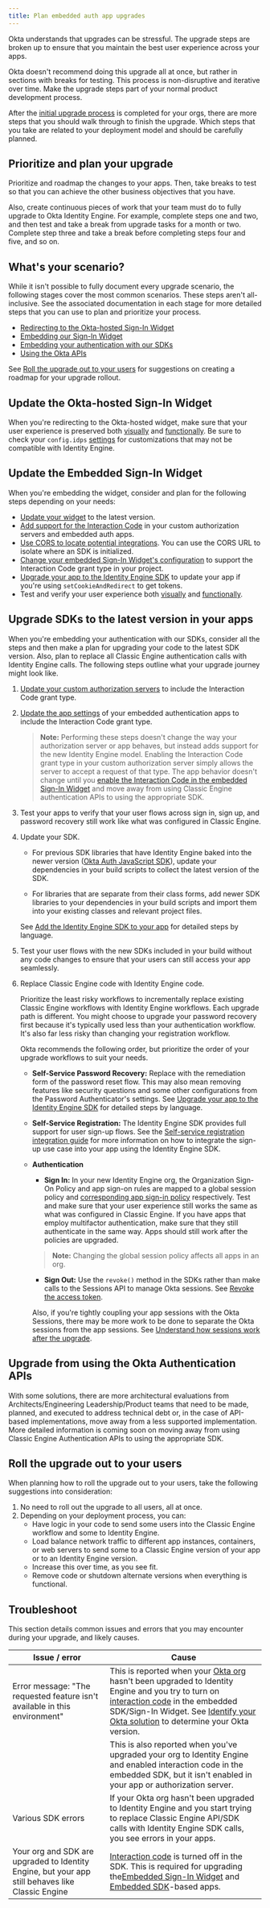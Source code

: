 ```yaml
---
title: Plan embedded auth app upgrades
---
```


<ApiLifecycle access="ie" />

Okta understands that upgrades can be stressful. The upgrade steps are broken up to ensure that you maintain the best user experience across your apps.

Okta doesn't recommend doing this upgrade all at once, but rather in sections with breaks for testing. This process is non-disruptive and iterative over time. Make the upgrade steps part of your normal product development process.

After the [initial upgrade process](/docs/guides/oie-upgrade-overview/#upgrade-process) is completed for your orgs, there are more steps that you should walk through to finish the upgrade. Which steps that you take are related to your deployment model and should be carefully planned.

## Prioritize and plan your upgrade

Prioritize and roadmap the changes to your apps. Then, take breaks to test so that you can achieve the other business objectives that you have.

Also, create continuous pieces of work that your team must do to fully upgrade to Okta Identity Engine. For example, complete steps one and two, and then test and take a break from upgrade tasks for a month or two. Complete step three and take a break before completing steps four and five, and so on.

## What's your scenario?

While it isn't possible to fully document every upgrade scenario, the following stages cover the most common scenarios. These steps aren't all-inclusive. See the associated documentation in each stage for more detailed steps that you can use to plan and prioritize your process.

* [Redirecting to the Okta-hosted Sign-In Widget](#update-the-okta-hosted-sign-in-widget)
* [Embedding our Sign-In Widget](#update-the-embedded-sign-in-widget)
* [Embedding your authentication with our SDKs](#upgrade-sdks-to-the-latest-version-in-your-apps)
* [Using the Okta APIs](#upgrade-from-using-the-okta-authentication-apis)

See [Roll the upgrade out to your users](#roll-the-upgrade-out-to-your-users) for suggestions on creating a roadmap for your upgrade rollout.

## Update the Okta-hosted Sign-In Widget

When you're redirecting to the Okta-hosted widget, make sure that your user experience is preserved both [visually](/docs/guides/oie-upgrade-sign-in-widget-styling/) and [functionally](/docs/guides/oie-upgrade-sign-in-widget-i18n/). Be sure to check your `config.idps` [settings](https://github.com/okta/okta-signin-widget#openid-connect) for customizations that may not be compatible with Identity Engine.

## Update the Embedded Sign-In Widget

When you're embedding the widget, consider and plan for the following steps depending on your needs:

* [Update your widget](/docs/guides/oie-upgrade-sign-in-widget) to the latest version.
* [Add support for the Interaction Code](/docs/guides/implement-grant-type/interactioncode/main/#set-up-your-authorization-server) in your custom authorization servers and embedded auth apps.
* [Use CORS to locate potential integrations](/docs/guides/enable-cors/main/). You can use the CORS URL to isolate where an SDK is initialized.
* [Change your embedded Sign-In Widget's configuration](/docs/guides/oie-embedded-common-download-setup-app/java/main/#initialize-the-sign-in-widget) to support the Interaction Code grant type in your project.
* [Upgrade your app to the Identity Engine SDK](/docs/guides/oie-upgrade-api-sdk-to-oie-sdk/nodejs/main/#map-basic-sign-in-code-to-the-identity-engine-sdk) to update your app if you're using `setCookieAndRedirect` to get tokens. <!-- (/docs/guides/oie-upgrade-api-sdk-to-oie-sdk/-/main/) -->
* Test and verify your user experience both [visually](/docs/guides/oie-upgrade-sign-in-widget-styling/) and [functionally](/docs/guides/oie-upgrade-sign-in-widget-i18n/).

## Upgrade SDKs to the latest version in your apps

When you're embedding your authentication with our SDKs, consider all the steps and then make a plan for upgrading your code to the latest SDK version. Also, plan to replace all Classic Engine authentication calls with Identity Engine calls. The following steps outline what your upgrade journey might look like.

1. [Update your custom authorization servers](/docs/guides/implement-grant-type/interactioncode/main/#set-up-your-authorization-server) to include the Interaction Code grant type.

2. [Update the app settings](/docs/guides/implement-grant-type/interactioncode/main/#enable-the-interaction-code-grant-on-an-application) of your embedded authentication apps to include the Interaction Code grant type.

   > **Note:** Performing these steps doesn't change the way your authorization server or app behaves, but instead adds support for the new Identity Engine model. Enabling the Interaction Code grant type in your custom authorization server simply allows the server to accept a request of that type. The app behavior doesn't change until you [enable the Interaction Code in the embedded Sign-In Widget](/docs/guides/oie-embedded-common-download-setup-app/java/main/#initialize-the-sign-in-widget) and move away from using Classic Engine authentication APIs to using the appropriate SDK.

   <!-- [move away from using Classic Authentication APIs to using the appropriate SDK](/docs/guides/). -->

3. Test your apps to verify that your user flows across sign in, sign up, and password recovery still work like what was configured in Classic Engine.

4. Update your SDK.

    * For previous SDK libraries that have Identity Engine baked into the newer version ([Okta Auth JavaScript SDK](https://github.com/okta/okta-auth-js/blob/master/docs/migrate-from-authn-to-idx.md)), update your dependencies in your build scripts to collect the latest version of the SDK.

    * For libraries that are separate from their class forms, add newer SDK libraries to your dependencies in your build scripts and import them into your existing classes and relevant project files.

    See [Add the Identity Engine SDK to your app](/docs/guides/oie-upgrade-add-sdk-to-your-app/nodejs/main/) for detailed steps by language. <!-- (/docs/guides/oie-upgrade-add-sdk-to-your-app/-/main/) -->

5. Test your user flows with the new SDKs included in your build without any code changes to ensure that your users can still access your app seamlessly.

6. Replace Classic Engine code with Identity Engine code.

    Prioritize the least risky workflows to incrementally replace existing Classic Engine workflows with Identity Engine workflows. Each upgrade path is different. You might choose to upgrade your password recovery first because it's typically used less than your authentication workflow. It's also far less risky than changing your registration workflow.

    Okta recommends the following order, but prioritize the order of your upgrade workflows to suit your needs.

    * **Self-Service Password Recovery:** Replace with the remediation form of the password reset flow. This may also mean removing features like security questions and some other configurations from the Password Authenticator's settings. See [Upgrade your app to the Identity Engine SDK](/docs/guides/oie-upgrade-api-sdk-to-oie-sdk/nodejs/main/) for detailed steps by language. <!-- (/docs/guides/oie-upgrade-api-sdk-to-oie-sdk/-/main/) -->

    * **Self-Service Registration:** The Identity Engine SDK provides full support for user sign-up flows. See the [Self-service registration integration guide](/docs/guides/oie-embedded-sdk-use-case-self-reg/-/main/) for more information on how to integrate the sign-up use case into your app using the Identity Engine SDK.

    * **Authentication**

        * **Sign In:** In your new Identity Engine org, the Organization Sign-On Policy and app sign-on rules are mapped to a global session policy and [corresponding app sign-in policy](https://help.okta.com/okta_help.htm?type=oie&id=ext-about-asop) respectively. Test and make sure that your user experience still works the same as what was configured in Classic Engine. If you have apps that employ multifactor authentication, make sure that they still authenticate in the same way. Apps should still work after the policies are upgraded.

        > **Note:** Changing the global session policy affects all apps in an org.

        * **Sign Out:** Use the `revoke()` method in the SDKs rather than make calls to the Sessions API to manage Okta sessions. See [Revoke the access token](/docs/guides/oie-embedded-sdk-use-case-basic-sign-out/-/main/#_2-revoke-the-access-token).

        Also, if you're tightly coupling your app sessions with the Okta Sessions, there may be more work to be done to separate the Okta sessions from the app sessions. See [Understand how sessions work after the upgrade](/docs/guides/oie-upgrade-sessions-api/).

## Upgrade from using the Okta Authentication APIs

With some solutions, there are more architectural evaluations from Architects/Engineering Leadership/Product teams that need to be made, planned, and executed to address technical debt or, in the case of API-based implementations, move away from a less supported implementation. More detailed information is coming soon on moving away from using Classic Engine Authentication APIs to using the appropriate SDK.

<!-- [move away from using Classic Authentication APIs to using the appropriate SDK](/docs/guides/). -->

## Roll the upgrade out to your users

When planning how to roll the upgrade out to your users, take the following suggestions into consideration:

1. No need to roll out the upgrade to all users, all at once.
1. Depending on your deployment process, you can:
    * Have logic in your code to send some users into the Classic Engine workflow and some to Identity Engine.
    * Load balance network traffic to different app instances, containers, or web servers to send some to a Classic Engine version of your app or to an Identity Engine version.
    * Increase this over time, as you see fit.
    * Remove code or shutdown alternate versions when everything is functional.

## Troubleshoot

This section details common issues and errors that you may encounter during your upgrade, and likely causes.

| Issue / error | Cause |
| ------ | -------------------------- |
| Error message: "The requested feature isn't available in this environment" | This is reported when your [Okta org](/docs/concepts/okta-organizations/) hasn't been upgraded to Identity Engine and you try to turn on [interaction code](/docs/concepts/interaction-code/) in the embedded SDK/Sign-In Widget. See [Identify your Okta solution](https://help.okta.com/okta_help.htm?type=oie&id=ext-oie-version) to determine your Okta version. |
| &nbsp; | This is also reported when you've upgraded your org to Identity Engine and enabled interaction code in the embedded SDK, but it isn't enabled in your app or authorization server. |
| Various SDK errors | If your Okta org hasn't been upgraded to Identity Engine and you start trying to replace Classic Engine API/SDK calls with Identity Engine SDK calls, you see errors in your apps. |
| Your org and SDK are upgraded to Identity Engine, but your app still behaves like Classic Engine | [Interaction code](/docs/guides/implement-grant-type/interactioncode/main/) is turned off in the SDK. This is required for upgrading the[Embedded Sign-In Widget](/docs/guides/oie-upgrade-sign-in-widget/) and [Embedded SDK](/docs/guides/oie-upgrade-api-sdk-to-oie-sdk/)-based apps.  |

